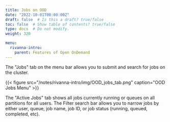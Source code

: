 ```yaml
---
title: Jobs on OOD
date: "2022-10-01T00:00:00Z"
draft: false  # Is this a draft? true/false
toc: false  # Show table of contents? true/false
type: docs  # Do not modify.
weight: 320

menu:
  rivanna-intro:
    parent: Features of Open OnDemand
---
```


The "Jobs" tab on the menu bar allows you to submit and search for jobs on the cluster.

{{< figure src="/notes/rivanna-intro/img/OOD_jobs_tab.png" caption="OOD Jobs Menu" >}}

The "Active Jobs" tab shows all jobs currently running or queues on all partitions for all users. The Filter search bar allows you to narrow jobs by either user, queue, job name, job ID, or job status (running, queued, completed, etc).

